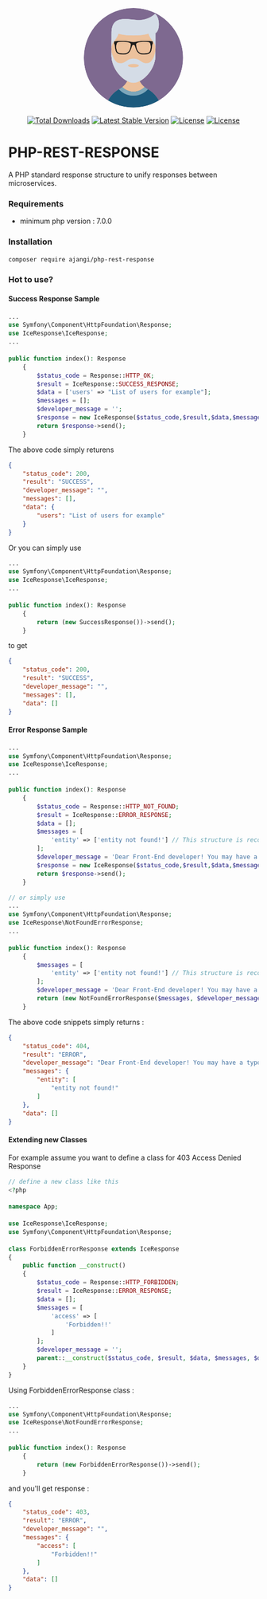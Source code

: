 <p align="center"><a href="https://github.com/ajangi/php-rest-response" style="border-radius:100%;"><img src="https://raw.githubusercontent.com/ajangi/ajangi/744acdd11fa62946dc4a2404e8628941f28f3674/man.svg" width="200" style="border-radius:100%;"></a></p>
<p align="center">
<a href="https://packagist.org/packages/ajangi/php-rest-response"><img src="https://poser.pugx.org/ajangi/php-rest-response/d/total.svg" alt="Total Downloads"></a>
<a href="https://packagist.org/packages/ajangi/php-rest-response"><img src="https://poser.pugx.org/ajangi/php-rest-response/v/stable.svg" alt="Latest Stable Version"></a>
<a href="https://packagist.org/packages/ajangi/php-rest-response"><img src="https://poser.pugx.org/ajangi/php-rest-response/license.svg" alt="License"></a>
<a href="https://packagist.org/packages/ajangi/php-rest-response"><img src="https://poser.pugx.org/ajangi/php-rest-response/composerlock" alt="License"></a>
</p>

# PHP-REST-RESPONSE
A PHP standard response structure to unify responses between microservices.

### Requirements
- minimum php version : 7.0.0

### Installation
```bash
composer require ajangi/php-rest-response
```

### Hot to use?
#### Success Response Sample
```php
...
use Symfony\Component\HttpFoundation\Response;
use IceResponse\IceResponse;
...

public function index(): Response
    {
        $status_code = Response::HTTP_OK;
        $result = IceResponse::SUCCESS_RESPONSE;
        $data = ['users' => "List of users for example"];
        $messages = [];
        $developer_message = '';
        $response = new IceResponse($status_code,$result,$data,$messages,$developer_message);
        return $response->send();
    }
```
The above code simply returens 
```json
{
    "status_code": 200,
    "result": "SUCCESS",
    "developer_message": "",
    "messages": [],
    "data": {
        "users": "List of users for example"
    }
}
```
Or you can simply use
```php
...
use Symfony\Component\HttpFoundation\Response;
use IceResponse\IceResponse;
...

public function index(): Response
    {
        return (new SuccessResponse())->send();
    }
```
to get 
```json
{
    "status_code": 200,
    "result": "SUCCESS",
    "developer_message": "",
    "messages": [],
    "data": []
}
```
#### Error Response Sample
```php
...
use Symfony\Component\HttpFoundation\Response;
use IceResponse\IceResponse;
...

public function index(): Response
    {
        $status_code = Response::HTTP_NOT_FOUND;
        $result = IceResponse::ERROR_RESPONSE;
        $data = [];
        $messages = [
            'entity' => ['entity not found!'] // This structure is recommended
        ];
        $developer_message = 'Dear Front-End developer! You may have a typo!';
        $response = new IceResponse($status_code,$result,$data,$messages,$developer_message);
        return $response->send();
    }
```
```php
// or simply use 
...
use Symfony\Component\HttpFoundation\Response;
use IceResponse\NotFoundErrorResponse;
...

public function index(): Response
    {
        $messages = [
            'entity' => ['entity not found!'] // This structure is recommended
        ];
        $developer_message = 'Dear Front-End developer! You may have a typo!';
        return (new NotFoundErrorResponse($messages, $developer_message))->send();
    }
```
The above code snippets simply returns : 
```json
{
    "status_code": 404,
    "result": "ERROR",
    "developer_message": "Dear Front-End developer! You may have a typo!",
    "messages": {
        "entity": [
            "entity not found!"
        ]
    },
    "data": []
}
```

#### Extending new Classes
For example assume you want to define a class for 403 Access Denied Response
```php
// define a new class like this
<?php

namespace App;

use IceResponse\IceResponse;
use Symfony\Component\HttpFoundation\Response;

class ForbiddenErrorResponse extends IceResponse
{
    public function __construct()
    {
        $status_code = Response::HTTP_FORBIDDEN;
        $result = IceResponse::ERROR_RESPONSE;
        $data = [];
        $messages = [
            'access' => [
                'Forbidden!!'
            ]
        ];
        $developer_message = '';
        parent::__construct($status_code, $result, $data, $messages, $developer_message);
    }
}
```
Using ForbiddenErrorResponse class : 
```php
...
use Symfony\Component\HttpFoundation\Response;
use IceResponse\NotFoundErrorResponse;
...

public function index(): Response
    {
        return (new ForbiddenErrorResponse())->send();
    }
```
and you'll get response : 
```json
{
    "status_code": 403,
    "result": "ERROR",
    "developer_message": "",
    "messages": {
        "access": [
            "Forbidden!!"
        ]
    },
    "data": []
}
```
